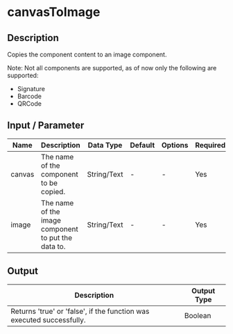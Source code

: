 # canvasToImage

## Description

Copies the component content to an image component.

Note: Not all components are supported, as of now only the following are supported:

- Signature
- Barcode
- QRCode

## Input / Parameter

| Name | Description | Data Type | Default | Options | Required |
| ------ | ------ | ------ | ------ | ------ | ------ |
| canvas | The name of the component to be copied. | String/Text | - | - | Yes |
| image | The name of the image component to put the data to. | String/Text | - | - | Yes |

## Output

| Description | Output Type |
| ------ | ------ |
| Returns 'true' or 'false', if the function was executed successfully. | Boolean |